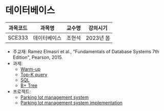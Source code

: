 # 데이터베이스

| 과목코드 | 과목명       | 교수명 | 강의시기  |
|----------|--------------|--------|-----------|
| SCE333   | 데이터베이스 | 조현석 | 2023년 봄 |

- 주교재: Ramez Elmasri et al., "Fundamentals of Database Systems 7th Edition", Pearson, 2015.
- 과제:
  - [Warm-up](./assignments/warm-up)
  - [Top-K query](./assignments/top-k-query)
  - [SQL](./assignments/queries.sql)
  - [B+ Tree](./assignments/b-plus-tree)
- 프로젝트:
  - [Parking lot management system](./projects/parking-lot-management-system.pdf)
  - [Parking lot management system implementation](./projects/parking-lot-management-system-implementation.pdf)
